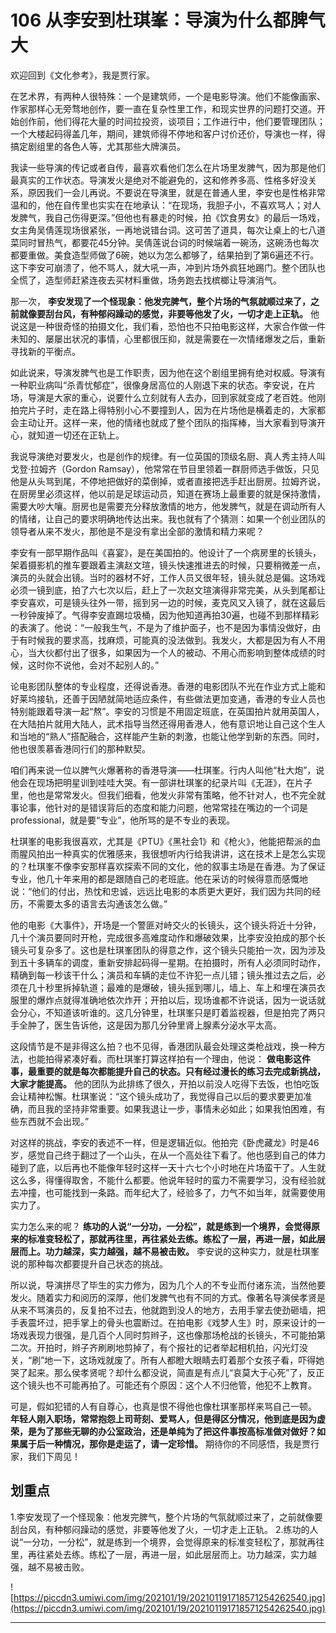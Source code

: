 # 106 从李安到杜琪峯：导演为什么都脾气大

欢迎回到《文化参考》，我是贾行家。

在艺术界，有两种人很特殊：一个是建筑师，一个是电影导演。他们不能像画家、作家那样心无旁骛地创作，要一直在复杂性里工作，和现实世界的问题打交道。开始创作前，他们得花大量的时间拉投资，谈项目；工作进行中，他们要管理团队；一个大楼起码得盖几年，期间，建筑师得不停地和客户讨价还价，导演也一样，得搞定剧组里的各色人等，尤其那些大牌演员。

我读一些导演的传记或者自传，最喜欢看他们怎么在片场里发脾气，因为那是他们最真实的工作状态。导演发火是绝对不能避免的，这和修养多高、性格多好没关系，原因我们一会儿再说。不要说在导演里，就是在普通人里，李安也是性格非常温和的，他在自传里也实实在在地承认：“在现场，我胆子小，不喜欢骂人；对人发脾气，我自己伤得更深。”但他也有暴走的时候，拍《饮食男女》的最后一场戏，女主角吴倩莲现场很紧张，一再地说错台词。这可苦了道具，每次让桌上的七八道菜同时冒热气，都要花45分钟。吴倩莲说台词的时候端着一碗汤，这碗汤也每次都要重做。美食造型师做了6碗，她以为怎么都够了，结果拍到了第6遍还不行。这下李安可崩溃了，他不骂人，就大吼一声，冲到片场外疯狂地踢门。整个团队也全慌了，造型师赶紧连夜去买材料重做，场务跑去找槟榔让导演消气。

那一次， **李安发现了一个怪现象：他发完脾气，整个片场的气氛就顺过来了，之前就像要刮台风，有种郁闷躁动的感觉，非要等他发了火，一切才走上正轨。** 他说这是一种很奇怪的拍摄文化，我们看，恐怕也不只拍电影这样，大家合作做一件未知的、屡屡出状况的事情，心里都很压抑，就是需要在一次情绪爆发之后，重新寻找新的平衡点。

如此说来，导演发脾气也是工作职责，因为他在这个剧组里拥有绝对权威。导演有一种职业病叫“杀青忧郁症”，很像身居高位的人刚退下来的状态。李安说，在片场，导演是大家的重心，说要什么立刻就有人去办，回到家就变成了老百姓。他刚拍完片子时，走在路上得特别小心不要撞到人，因为在片场他是横着走的，大家都会主动让开。这样一来，他的情绪也就成了整个团队的指挥棒，当大家看到导演开心，就知道一切还在正轨上。

我说导演绝对要发火，也是创作的规律。有一位英国的顶级名厨、真人秀主持人叫戈登·拉姆齐（Gordon Ramsay），他常常在节目里领着一群厨师选手做饭，只见他是从头骂到尾，不停地把做好的菜倒掉，或者直接把选手赶出厨房。拉姆齐说，在厨房里必须这样，他以前是足球运动员，知道在赛场上最重要的就是保持激情，需要大吵大嚷。厨房也是需要充分释放激情的地方，他发脾气，就是在调动所有人的情绪，让自己的要求明确地传达出来。我也就有了个猜测：如果一个创业团队的领导者从来不发火，那他是不是没有拿出全部的激情和精力来呢？

李安有一部早期作品叫《喜宴》，是在美国拍的。他设计了一个病房里的长镜头，架着摄影机的推车要跟着主演赵文瑄，镜头快速推进去的时候，只要稍微差一点，演员的头就会出镜。当时的器材不好，工作人员又很年轻，镜头就总是偏。这场戏必须一镜到底，拍了六七次以后，赶上了一次赵文瑄演得非常完美，从头到尾都让李安喜欢，可是镜头往外一带，摇到另一边的时候，麦克风又入镜了，就在这最后一秒钟废掉了。气得李安直踢垃圾桶，因为他知道再拍30遍，也碰不到那样精彩的表演了。他说：“一般我生气，不是为了维护面子，也不是因为事情没做好，由于有时候我的要求高，找麻烦，可能真的没法做到。我发火，大都是因为有人不用心，当大伙都付出了很多，如果因为一个人的被动、不用心而影响到整体成绩的时候，这时你不说他，会对不起别人的。”

论电影团队整体的专业程度，还得说香港。香港的电影团队不光在作业方式上能和好莱坞接轨，还善于因陋就简地适应条件，有些做法更加变通，香港的专业人员也特别能跟着导演一起“熬”。李安的习惯是不用固定班底，在英国拍片就用英国人，在大陆拍片就用大陆人，武术指导当然还得用香港人，他有意识地让自己这个生人和当地的“熟人”搭配融合，这样能产生新的刺激，也能让他学到新的东西。同时，他也很羡慕香港同行们的那种默契。

咱们再来说一位以脾气火爆著称的香港导演——杜琪峯。行内人叫他“杜大炮”，说他会在现场把明星训到哇哇大哭。有一部讲杜琪峯的纪录片叫《无涯》，在片子里，他也是常常发火。但我们细看，他发火非常有策略，他不针对人，也不完全就事论事，他针对的是错误背后的态度和能力问题，他常常挂在嘴边的一个词是professional，就是要“专业”，他所骂的是不专业的表现。

杜琪峯的电影我很喜欢，尤其是《PTU》《黑社会1》和《枪火》，他能把帮派的血雨腥风拍出一种真实的优雅感来，我很想听内行给我讲讲，这在技术上是怎么实现的？杜琪峯不像李安那样喜欢探索不同的文化，他的叙事主场是在香港。为了保证专业，他几十年来用的都是跟随自己的老班底。他在采访的时候得意而感慨地说：“他们的付出，热忱和忠诚，远远比电影的本质更大更好，我们因为共同的经历，不需要太多的语言去沟通该怎么做。”

他的电影《大事件》，开场是一个警匪对峙交火的长镜头，这个镜头将近十分钟，几十个演员要同时开枪，完成很多高难度动作和爆破效果，比李安没拍成的那个长镜头可复杂多了。这也是杜琪峯团队的得意之作，这个镜头只能拍一次，因为涉及到五十多辆车的调度，重新安排起码得一星期。在拍摄时，所有人必须同时动作，精确到每一秒该干什么；演员和车辆的走位不许犯一点儿错；镜头推过去之后，必须在几十秒里拆掉轨道；最难的是爆破，镜头摇到哪儿，墙上、车上和埋在演员衣服里的爆炸点就得准确地依次炸开；开拍以后，现场谁都不许说话，因为一说话就会分心，不知道该听谁的。这几分钟里，杜琪峯只是盯着监视器，但是拍完了两只手全肿了，医生告诉他，这是因为那几分钟里肾上腺素分泌水平太高。

这段情节是不是非得这么拍？也不见得，香港团队最会处理这类枪战戏，换一种方法，也能拍得紧凑好看。而杜琪峯打算这样拍有一个理由，他说： **做电影这件事，最重要的就是每次都能提升自己的状态。只有经过漫长的练习去完成新挑战，大家才能提高。** 他的团队为此排练了很久，开拍以前没人吃得下去饭，也怕吃饭会让精神松懈。杜琪峯说：“这个镜头成功了，我觉得自己以后的要求要更加准确，而且我的坚持非常重要。如果我退让一步，事情未必如此；如果我怕困难，有些东西就不会出现。”

对这样的挑战，李安的表述不一样，但是逻辑近似。他拍完《卧虎藏龙》时是46岁，感觉自己终于翻过了一个山头，在从一个高处往下看了。他也感到自己的体力碰到了底，以后再也不能像年轻时这样一天十六七个小时地在片场蛮干了。人生就这么多，得懂得取舍，不能什么都要。他说年轻时的蛮力不需要学习，没有经验就去冲撞，也可能找到一条路。而年纪大了，经验多了，力气不如当年，就需要使用实力了。

实力怎么来的呢？ **练功的人说“一分功，一分松”，就是练到一个境界，会觉得原来的标准变轻松了，那就再往里，再往紧处去练。练松了一层，再进一层，如此层层而上。功力越深，实力越强，越不易被击败。** 李安说的这种实力，就是杜琪峯说的那种每次都要提升自己状态的挑战。

所以说，导演拼尽了毕生的实力修为，因为几个人的不专业而付诸东流，当然他要发火。随着实力和阅历的深厚，他们发脾气也有不同的方式。像著名导演侯孝贤是从来不骂演员的，反复拍不过去，他就跑到没人的地方，去用手掌去使劲砸墙，把手表震坏过，把手掌上的骨头也震断过。在拍电影《戏梦人生》时，原来设计的一场戏表现力很强，是几百个人同时剪辫子，这也像那场枪战的长镜头，不可能拍第二次。开拍时，辫子齐刷刷地剪掉了，有个报社的记者举起相机拍，闪光灯没关，“刷”地一下，这场戏就废了。所有人都瞪大眼睛去盯着那个女孩子看，吓得她哭了起来。那么侯孝贤呢？却什么都没说，简直是有点儿“哀莫大于心死”了，反正这个镜头也不可能再拍了。可能还有个原因：这个人不归他管，他犯不上教育。

可是，假如犯错的人有自尊心，也真是恨不得他也像杜琪峯那样来骂自己一顿。 **年轻人刚入职场，常常抱怨上司苛刻、爱骂人，但是得区分情况，他到底是因为虚荣，是为了那些无聊的办公室政治，还是单纯为了把这件事按高标准做对做好？如果属于后一种情况，那你是走运了，请一定珍惜。** 期待你的不同感悟，我是贾行家，我们下周见！

## 划重点

1.李安发现了一个怪现象：他发完脾气，整个片场的气氛就顺过来了，之前就像要刮台风，有种郁闷躁动的感觉，非要等他发了火，一切才走上正轨。
2.练功的人说“一分功，一分松”，就是练到一个境界，会觉得原来的标准变轻松了，那就再往里，再往紧处去练。练松了一层，再进一层，如此层层而上。功力越深，实力越强，越不易被击败。

![https://piccdn3.umiwi.com/img/202101/19/202101191718571254262540.jpg](https://piccdn3.umiwi.com/img/202101/19/202101191718571254262540.jpg)

---
